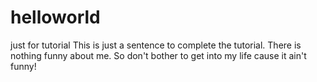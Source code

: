 # helloworld
just for tutorial
This is just a sentence to complete the tutorial. There is nothing funny about me. So don't bother to get into my life cause it ain't funny! 
